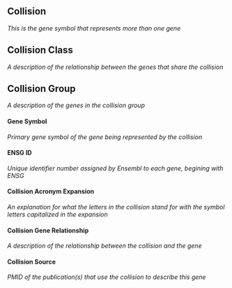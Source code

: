 ## Collision
*This is the gene symbol that represents more than one gene*

## Collision Class
*A description of the relationship between the genes that share the collision*

## Collision Group 
*A description of the genes in the collision group*

#### Gene Symbol 
*Primary gene symbol of the gene being represented by the collision*

#### ENSG ID
*Unique identifier number assigned by Ensembl to each gene, begining with ENSG*

#### Collision Acronym Expansion 
*An explanation for what the letters in the collision stand for with the symbol letters capitalized in the expansion* 

#### Collision Gene Relationship
*A description of the relationship between the collision and the gene*

#### Collision Source
*PMID of the publication(s) that use the collision to describe this gene*